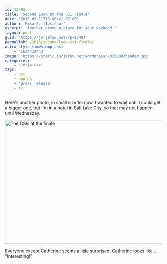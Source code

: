 ```yaml
---
id: 13493
title: 'Second Look at the CSI Finale'
date: '2015-09-11T18:00:41-07:00'
author: 'Mika E. (Ipstenu)'
excerpt: 'Another promo picture for your weekend!'
layout: post
guid: 'https://jorjafox.net/?p=13493'
permalink: /2015/second-look-csi-finale/
astra_style_timestamp_css:
    - '1634419443'
image: 'https://static.jorjafox.net/wordpress/2015/09/header.jpg'
categories:
    - 'Jorja Fox'
tags:
    - csi
    - photos
    - 'press release'
    - tv
---
```


Here's another photo, in small size for now. I wanted to wait until I could get a bigger one, but I'm in a hotel in Salt Lake City, so that may not happen until Wednesday.

<img src="//jfo-static.net/wordpress/2015/09/COphR8eUkAAqSkS.jpg" alt="The CSIs at the finale" width="599" height="399" class="aligncenter size-full wp-image-13500" />

Everyone except Catherine seems a little surprised. Catherine looks like ... "Interesting!"
